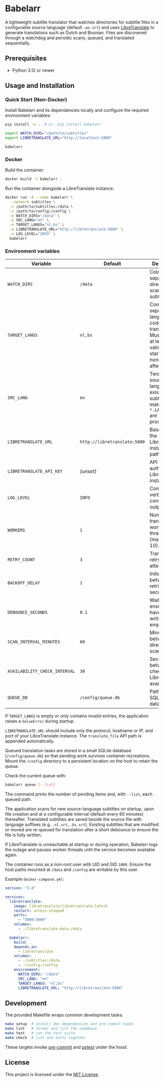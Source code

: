 # Babelarr

A lightweight subtitle translator that watches directories for subtitle files in a configurable source language (default `.en.srt`) and uses [LibreTranslate](https://libretranslate.com/) to generate translations such as Dutch and Bosnian. Files are discovered through a watchdog and periodic scans, queued, and translated sequentially.

## Prerequisites

- Python 3.12 or newer

## Usage and Installation

### Quick Start (Non-Docker)

Install Babelarr and its dependencies locally and configure the required environment variables:

```bash
pip install -e .  # or: pip install babelarr

export WATCH_DIRS="/path/to/subtitles"
export LIBRETRANSLATE_URL="http://localhost:5000"

babelarr
```

### Docker

Build the container:

```bash
docker build -t babelarr .
```

Run the container alongside a LibreTranslate instance:

```bash
docker run -d --name babelarr \
  --network subtitles \
  -v /path/to/subtitles:/data \
  -v /path/to/config:/config \
  -e WATCH_DIRS="/data" \
  -e SRC_LANG="en" \
  -e TARGET_LANGS="nl,bs" \
  -e LIBRETRANSLATE_URL="http://libretranslate:5000" \
  -e LOG_LEVEL="INFO" \
  babelarr
```

### Environment variables

| Variable | Default | Description |
| --- | --- | --- |
| `WATCH_DIRS` | `/data` | Colon-separated directories to scan for subtitles. |
| `TARGET_LANGS` | `nl,bs` | Comma-separated language codes to translate into. Must include at least one valid code; startup fails if none remain after filtering. |
| `SRC_LANG` | `en` | Two-letter source language of existing subtitles; files matching `*.LANG.srt` are processed. |
| `LIBRETRANSLATE_URL` | `http://libretranslate:5000` | Base URL of the LibreTranslate instance (no path). |
| `LIBRETRANSLATE_API_KEY` | *(unset)* | API key for authenticated LibreTranslate instances. |
| `LOG_LEVEL` | `INFO` | Controls verbosity of console output. |
| `WORKERS` | `1` | Number of translation worker threads (maximum 10). |
| `RETRY_COUNT` | `3` | Translation retry attempts. |
| `BACKOFF_DELAY` | `1` | Initial delay between retries in seconds. |
| `DEBOUNCE_SECONDS` | `0.1` | Wait time to ensure files have finished writing before enqueueing. |
| `SCAN_INTERVAL_MINUTES` | `60` | Minutes between full directory scans. |
| `AVAILABILITY_CHECK_INTERVAL` | `30` | Seconds between checks for LibreTranslate availability. |
| `QUEUE_DB` | `/config/queue.db` | Path to the SQLite queue database. |

If `TARGET_LANGS` is empty or only contains invalid entries, the application raises a `ValueError` during startup.

`LIBRETRANSLATE_URL` should include only the protocol, hostname or IP, and port of your LibreTranslate instance. The `translate_file` API path is appended automatically.

Queued translation tasks are stored in a small SQLite database (`/config/queue.db`) so that pending work survives container recreations. Mount the `/config` directory to a persistent location on the host to retain the queue.

Check the current queue with:

```bash
babelarr queue [--list]
```

The command prints the number of pending items and, with `--list`, each queued path.

The application scans for new source-language subtitles on startup, upon file creation and at a configurable interval (default every 60 minutes) thereafter. Translated subtitles are saved beside the source file with language suffixes (e.g. `.nl.srt`, `.bs.srt`). Existing subtitles that are modified or moved are re-queued for translation after a short debounce to ensure the file is fully written.

If LibreTranslate is unreachable at startup or during operation, Babelarr logs the outage and pauses worker threads until the service becomes available again.

The container runs as a non-root user with UID and GID `1000`. Ensure the host paths mounted at `/data` and `/config` are writable by this user.

Example `docker-compose.yml`:

```yaml
version: "3.8"

services:
  libretranslate:
    image: libretranslate/libretranslate:latest
    restart: unless-stopped
    ports:
      - "5000:5000"
    volumes:
      - ./libretranslate-data:/data

  babelarr:
    build: .
    depends_on:
      - libretranslate
    volumes:
      - ./subtitles:/data
      - ./config:/config
    environment:
      WATCH_DIRS: "/data"
      SRC_LANG: "en"
      TARGET_LANGS: "nl,bs"
      LIBRETRANSLATE_URL: "http://libretranslate:5000"
```

## Development

The provided Makefile wraps common development tasks:

```bash
make setup  # install dev dependencies and pre-commit hooks
make lint   # format and lint the codebase
make test   # run the test suite
make check  # lint and tests together
```

These targets invoke [pre-commit](https://pre-commit.com/) and [pytest](https://docs.pytest.org/) under the hood.

## License

This project is licensed under the [MIT License](LICENSE).
